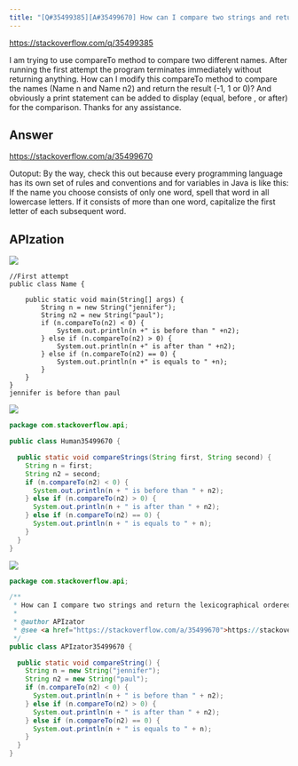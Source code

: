 ```yaml
---
title: "[Q#35499385][A#35499670] How can I compare two strings and return the lexicographical ordered result using the compareTo method?"
---
```


https://stackoverflow.com/q/35499385

I am trying to use compareTo method to compare two different names. After running the first attempt the program terminates immediately without returning anything. How can I modify this compareTo method to compare the names (Name n and Name n2) and return the result (-1, 1 or 0)? And obviously a print statement can be added to display (equal, before , or after) for the comparison. Thanks for any assistance.

## Answer

https://stackoverflow.com/a/35499670

Outoput:
By the way, check this out because every programming language has its own set of rules and conventions and for variables in Java is like this:
If the name you choose consists of only one word, spell that word in
  all lowercase letters. If it consists of more than one word,
  capitalize the first letter of each subsequent word.

## APIzation

<div class="code-3columns-row">

<div class="code-3columns-column">

<div><img src="/stackoverflow.png" /></div>

```plain
//First attempt
public class Name {

    public static void main(String[] args) {
        String n = new String("jennifer");
        String n2 = new String("paul");
        if (n.compareTo(n2) < 0) {
            System.out.println(n +" is before than " +n2);
        } else if (n.compareTo(n2) > 0) {
            System.out.println(n +" is after than " +n2);
        } else if (n.compareTo(n2) == 0) {
            System.out.println(n +" is equals to " +n);
        }
    }   
}
jennifer is before than paul
```

</div>

<div class="code-3columns-column">

<div><img src="/human.png" /></div>

```java
package com.stackoverflow.api;

public class Human35499670 {

  public static void compareStrings(String first, String second) {
    String n = first;
    String n2 = second;
    if (n.compareTo(n2) < 0) {
      System.out.println(n + " is before than " + n2);
    } else if (n.compareTo(n2) > 0) {
      System.out.println(n + " is after than " + n2);
    } else if (n.compareTo(n2) == 0) {
      System.out.println(n + " is equals to " + n);
    }
  }
}

```

</div>

<div class="code-3columns-column">

<div><img src="/apizator.png" /></div>

```java
package com.stackoverflow.api;

/**
 * How can I compare two strings and return the lexicographical ordered result using the compareTo method?
 *
 * @author APIzator
 * @see <a href="https://stackoverflow.com/a/35499670">https://stackoverflow.com/a/35499670</a>
 */
public class APIzator35499670 {

  public static void compareString() {
    String n = new String("jennifer");
    String n2 = new String("paul");
    if (n.compareTo(n2) < 0) {
      System.out.println(n + " is before than " + n2);
    } else if (n.compareTo(n2) > 0) {
      System.out.println(n + " is after than " + n2);
    } else if (n.compareTo(n2) == 0) {
      System.out.println(n + " is equals to " + n);
    }
  }
}

```

</div>

</div>